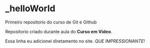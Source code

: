 # _helloWorld
 Primeiro repositorio do curso de Git e Github
 
 Repositorio criado durante aula do **Curso em Video**.

Essa linha eu adicionei diretamento no site. *QUE IMPRESSIONANTE*!
